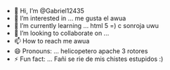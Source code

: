 - 👋 Hi, I’m @Gabriel12435
- 👀 I’m interested in ... me gusta el awua
- 🌱 I’m currently learning ... html 5 =) c sonroja uwu
- 💞️ I’m looking to collaborate on ...
- 📫 How to reach me  awua
- 😄 Pronouns: ... helicopetero apache 3 rotores
- ⚡ Fun fact: ... Fañi se rie de mis chistes estupidos :)

<!---
Gabriel12435/Gabriel12435 is a ✨ special ✨ repository because its `README.md` (this file) appears on your GitHub profile.
You can click the Preview link to take a look at your changes.
--->
